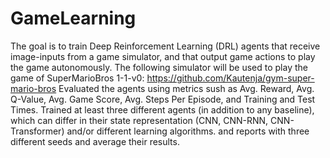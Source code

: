 # GameLearning
The goal is to train Deep Reinforcement Learning (DRL) agents that receive image-inputs from a game simulator, and that output game actions to play the game autonomously. The following simulator will be used to play the game of SuperMarioBros 1-1-v0: https://github.com/Kautenja/gym-super-mario-bros
Evaluated the agents using metrics sush as Avg. Reward, Avg. Q-Value, Avg. Game Score, Avg. Steps Per Episode, and Training and Test Times.
Trained at least three different agents (in addition to any baseline), which can differ in their state representation (CNN, CNN-RNN, CNN-Transformer) and/or different learning algorithms. and reports with three different seeds and average their results. 
